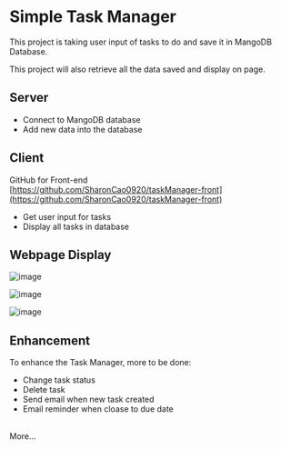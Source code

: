 # Simple Task Manager

This project is taking user input of tasks to do and save it in MangoDB Database.

This project will also retrieve all the data saved and display on page.

## Server

* Connect to MangoDB database
* Add new data into the database

## Client
GitHub for Front-end
<br>
[https://github.com/SharonCao0920/taskManager-front](https://github.com/SharonCao0920/taskManager-front)

* Get user input for tasks
* Display all tasks in database

## Webpage Display

![image](https://github.com/SharonCao0920/taskManager/assets/54694766/6a5f1dc3-f620-48e1-b734-baaef768e53c)

![image](https://github.com/SharonCao0920/taskManager/assets/54694766/152e3bd0-0c2b-4685-b0a6-7b969f8da826)

![image](https://github.com/SharonCao0920/taskManager/assets/54694766/4e37bb92-684e-4618-abe2-c2266b9f3997)

## Enhancement

To enhance the Task Manager, more to be done:

* Change task status
* Delete task
* Send email when new task created
* Email reminder when cloase to due date
<br>
More...





